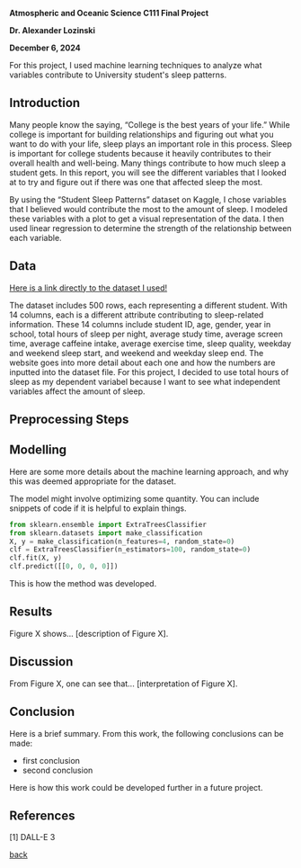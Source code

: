 **Atmospheric and Oceanic Science C111 Final Project** 

**Dr. Alexander Lozinski**

**December 6, 2024**

For this project, I used machine learning techniques to analyze what variables contribute to University student's sleep patterns.

## Introduction 

Many people know the saying, “College is the best years of your life.” While college is important for building relationships and figuring out what you want to do with your life, sleep plays an important role in this process. Sleep is important for college students because it heavily contributes to their overall health and well-being. Many things contribute to how much sleep a student gets. In this report, you will see the different variables that I looked at to try and figure out if there was one that affected sleep the most.

By using the “Student Sleep Patterns” dataset on Kaggle, I chose variables that I believed would contribute the most to the amount of sleep. I modeled these variables with a plot to get a visual representation of the data. I then used linear regression to determine the strength of the relationship between each variable. 



## Data
[Here is a link directly to the dataset I used!](https://www.kaggle.com/datasets/arsalanjamal002/student-sleep-patterns/data)

The dataset includes 500 rows, each representing a different student. With 14 columns, each is a different attribute contributing to sleep-related information. These 14 columns include student ID, age, gender, year in school, total hours of sleep per night, average study time, average screen time, average caffeine intake, average exercise time, sleep quality, weekday and weekend sleep start, and weekend and weekday sleep end. The website goes into more detail about each one and how the numbers are inputted into the dataset file. For this project, I decided to use total hours of sleep as my dependent variabel because I want to see what independent variables affect the amount of sleep.



## Preprocessing Steps
## Modelling

Here are some more details about the machine learning approach, and why this was deemed appropriate for the dataset. 

The model might involve optimizing some quantity. You can include snippets of code if it is helpful to explain things.

```python
from sklearn.ensemble import ExtraTreesClassifier
from sklearn.datasets import make_classification
X, y = make_classification(n_features=4, random_state=0)
clf = ExtraTreesClassifier(n_estimators=100, random_state=0)
clf.fit(X, y)
clf.predict([[0, 0, 0, 0]])
```

This is how the method was developed.

## Results

Figure X shows... [description of Figure X].

## Discussion

From Figure X, one can see that... [interpretation of Figure X].

## Conclusion

Here is a brief summary. From this work, the following conclusions can be made:
* first conclusion
* second conclusion

Here is how this work could be developed further in a future project.

## References
[1] DALL-E 3

[back](./)


